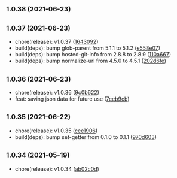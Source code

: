 ## <small>1.0.38 (2021-06-23)</small>




## <small>1.0.37 (2021-06-23)</small>

* chore(release): v1.0.37 ([1643092](https://github.com/simonecorsi/mawesome/commit/1643092))
* build(deps): bump glob-parent from 5.1.1 to 5.1.2 ([e558e07](https://github.com/simonecorsi/mawesome/commit/e558e07))
* build(deps): bump hosted-git-info from 2.8.8 to 2.8.9 ([110a667](https://github.com/simonecorsi/mawesome/commit/110a667))
* build(deps): bump normalize-url from 4.5.0 to 4.5.1 ([202d6fe](https://github.com/simonecorsi/mawesome/commit/202d6fe))



## <small>1.0.36 (2021-06-23)</small>

* chore(release): v1.0.36 ([9c0b622](https://github.com/simonecorsi/mawesome/commit/9c0b622))
* feat: saving json data for future use ([7ceb9cb](https://github.com/simonecorsi/mawesome/commit/7ceb9cb))



## <small>1.0.35 (2021-06-22)</small>

* chore(release): v1.0.35 ([cee1906](https://github.com/simonecorsi/mawesome/commit/cee1906))
* build(deps): bump set-getter from 0.1.0 to 0.1.1 ([970d603](https://github.com/simonecorsi/mawesome/commit/970d603))



## <small>1.0.34 (2021-05-19)</small>

* chore(release): v1.0.34 ([ab02c0d](https://github.com/simonecorsi/mawesome/commit/ab02c0d))



